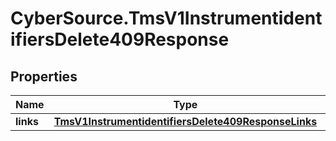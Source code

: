 # CyberSource.TmsV1InstrumentidentifiersDelete409Response

## Properties
Name | Type | Description | Notes
------------ | ------------- | ------------- | -------------
**links** | [**TmsV1InstrumentidentifiersDelete409ResponseLinks**](TmsV1InstrumentidentifiersDelete409ResponseLinks.md) |  | [optional] 


